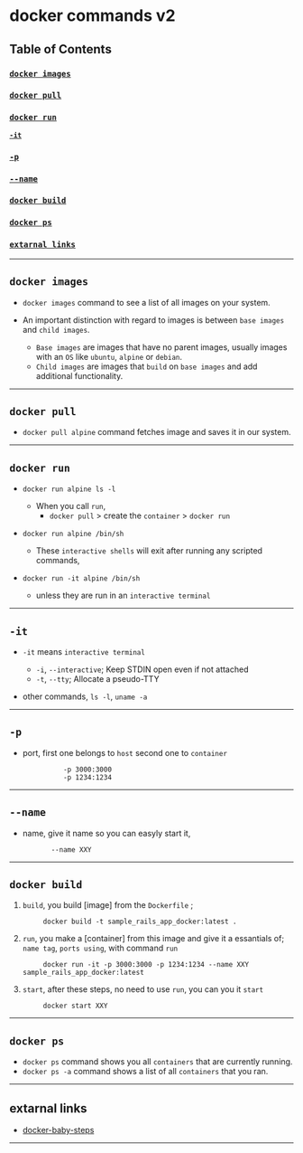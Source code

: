 # docker commands v2

## Table of Contents

### **[`docker images`](#docker-images-1)**<br>

### **[`docker pull`](#docker-pull-1)**<br>

### **[`docker run`](#docker-run-1)**<br>
  **[`-it`](#-it-1)**<br>

### **[`-p`](#-p-1)**<br>

### **[`--name`](#--name-1)**<br>

### **[`docker build`](#docker-build-1)**<br>

### **[`docker ps`](#docker-ps-1)**<br>

### **[`extarnal links`](#extarnal-links-1)**<br>

----

## `docker images`

* `docker images` command to see a list of all images on your system.

* An important distinction with regard to images is between `base images` and `child images`.
    * `Base images` are images that have no parent images, usually images with an `OS` like `ubuntu`, `alpine` or `debian`.
    * `Child images` are images that `build` on `base images` and add additional functionality.

----

## `docker pull`

* `docker pull alpine` command fetches image and saves it in our system.

----

## `docker run`

* `docker run alpine ls -l`
  * When you call `run`,
    * `docker pull` > create the `container` > `docker run`

* `docker run alpine /bin/sh`
  * These `interactive shells` will exit after running any scripted commands,
* `docker run -it alpine /bin/sh`
  * unless they are run in an `interactive terminal`

----

## `-it`

* `-it` means `interactive terminal`
    * `-i`, `--interactive`; Keep STDIN open even if not attached
    * `-t`, `--tty`; Allocate a pseudo-TTY

* other commands, `ls -l`, `uname -a`

----

## `-p`

* port, first one belongs to `host` second  one to `container`

                -p 3000:3000
                -p 1234:1234

----

## `--name`

* name, give it name so you can easyly start it,

             --name XXY

----

## `docker build`

1. `build`, you build [image] from the `Dockerfile` ;

            docker build -t sample_rails_app_docker:latest .

2. `run`, you make a [container] from this image and give it a essantials of; `name tag`, `ports using`, with command `run`

            docker run -it -p 3000:3000 -p 1234:1234 --name XXY sample_rails_app_docker:latest

3. `start`, after these steps, no need to use `run`, you can you it `start`

            docker start XXY

----

## `docker ps`

* `docker ps` command shows you all `containers` that are currently running.
* `docker ps -a` command shows a list of all `containers` that you ran.

----

## extarnal links

* [docker-baby-steps](https://github.com/docker/labs/blob/master/beginner/chapters/webapps.md)

----
